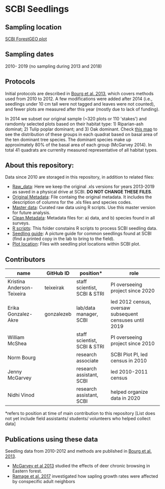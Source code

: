 # SCBI Seedlings 

## Sampling location
[SCBI ForestGEO plot](https://forestgeo.si.edu/sites/north-america/smithsonian-conservation-biology-institute)

## Sampling dates
2010- 2019 (no sampling during 2013 and 2018)

## Protocols
Initial protocols are described in [Bourg et al. 2013](https://esajournals.onlinelibrary.wiley.com/doi/abs/10.1890/13-0010.1), which covers methods used from 2010 to 2012. A few modifications were added after 2014 (i.e., seedlings under 10 cm tall were not tagged and leaves were not counted), and fewer plots are measured after this year (mostly due to lack of funding). 

In 2014 we subset our original sample (~320 plots or 110 'stakes') and ramdomly selected plots based on their habitat type: 1) Riparian-ash dominat; 2) Tulip poplar dominant; and 3) Oak dominant. Check [this map](https://github.com/SCBI-ForestGEO/SCBI-ForestGEO-Data_private/blob/master/seedlings/doc/Plots_after_2014/Habitat%20types%20-%203%20clusters.pdf) to see the distribution of these groups in each quadrat based on basal area of the ten dominant tree species. The dominant species make up approximately 80% of the basal area of each group (McGarvey 2014). In total 41 quadrats are currenlty measured representative of all habitat types. 


## About this repository: 
Data since 2010 are storaged in this repository, in addition to related files:
* [Raw_data](https://github.com/SCBI-ForestGEO/SCBI-ForestGEO-Data_private/tree/master/seedlings/data/raw/raw-data_originals): Here we keep the original .xls versions for years 2013-2019 as saved in a physical drive at SCBI. **DO NOT CHANGE THESE FILES**.
* [Original Metadata](https://github.com/SCBI-ForestGEO/SCBI-ForestGEO-Data_private/tree/master/seedlings/data/raw/metadata): File containg the original metadata. It includes the description of columns for the .xls files and species codes. 
* [Master data](https://github.com/SCBI-ForestGEO/SCBI-ForestGEO-Data_private/tree/master/seedlings/data/cleaned): Curated raw data using R scripts. Use this master version for future analysis.
* [Clean Metadata](https://github.com/SCBI-ForestGEO/SCBI-ForestGEO-Data_private/tree/master/seedlings/data): Metadata files for: a) data, and b) species found in all surveys.
* [R scripts](https://github.com/SCBI-ForestGEO/SCBI-ForestGEO-Data_private/tree/master/seedlings/src): This folder constains R scripts to process SCBI seedling data.
* [Seedling guide](https://github.com/SCBI-ForestGEO/SCBI-ForestGEO-Data_private/tree/master/seedlings/doc/Seedling%20guide): A picture guide for common seedlings found at SCBI (find a printed copy in the lab to bring to the field).
* [Plot location](https://github.com/SCBI-ForestGEO/SCBI-ForestGEO-Data_private/tree/master/seedlings/plot%20location): Files with seedling plot locations within SCBI plot. 


## Contributors
| name | GitHub ID| position* | role |
| -----| ---- | ---- |---- |
| Kristina Anderson-Teixeira | teixeirak | staff scientist, SCBI & STRI | PI overseeing project since 2020 |
| Erika Gonzalez-Akre | gonzalezeb | lab/data manager, SCBI | led 2012 census, oversaw subsequent censuses until 2019|
| William McShea | | staff scientist, SCBI & STRI | PI overseeing project since 2010 |
| Norm Bourg| |	research associate| SCBI	Plot PI, led census in 2010 |
| Jenny McGarvey | | research assistant, SCBI | led 2010-2011 census |
| Nidhi Vinod|| research assistant, SCBI | helped organize data in 2020 |

*refers to position at time of main contribution to this repository
[List does not yet include field assistants/ students/ volunteers who helped collect data]

## Publications using these data

Seedling data from 2010-2012 and methods are published in [Bourg et al. 2013](https://esajournals.onlinelibrary.wiley.com/doi/abs/10.1890/13-0010.1).  
* [McGarvey et al 2013](http://ctfs.si.edu/Public/pdfs/McGarveyEtAl.NENat2013.pdf) studied the effects of deer chronic browsing in Eastern forest. 
* [Ramage et al. 2017](https://onlinelibrary.wiley.com/doi/full/10.1002/ece3.3298) investigated how sapling growth rates were affected by conspecific adult neighbors 

